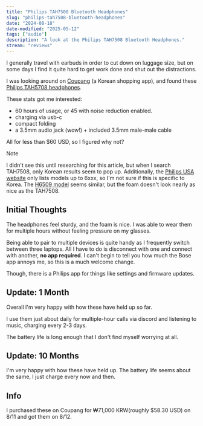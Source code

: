 ```yaml
---
title: "Philips TAH7508 Bluetooth Headphones"
slug: "philips-tah7508-bluetooth-headphones"
date: "2024-08-18"
date-modified: "2025-05-12"
tags: ["audio"]
description: "A look at the Philips TAH7508 Bluetooth Headphones."
stream: "reviews"
---
```


I generally travel with earbuds in order to cut down on luggage size, but on
some days I find it quite hard to get work done and shut out the distractions.

I was looking around on [Coupang](https://en.wikipedia.org/wiki/Coupang) (a
Korean shopping app), and found these
[Philips TAH5708 headphones](https://www.documents.philips.com/assets/20240407/e672ddd5487b47d189dcb14b002fccbe.pdf).

These stats got me interested:

- 60 hours of usage, or 45 with noise reduction enabled.
- charging via usb-c
- compact folding
- a 3.5mm audio jack (wow!) + included 3.5mm male-male cable

All for less than \$60 USD, so I figured why not?

> [!note]
>
> I didn't see this until researching for this article, but when I search
> TAH7508, only Korean results seem to pop up. Additionally, the
> [Philips USA website](https://www.usa.philips.com/c-m-so/headphones/latest#availability=all)
> only lists models up to 6xxx, so I'm not sure if this is specific to Korea.
> The [H6509 model](https://www.amazon.com/dp/B0D8N8HLW6) seems similar, but the
> foam doesn't look nearly as nice as the TAH7508.

## Initial Thoughts

The headphones feel sturdy, and the foam is nice. I was able to wear them for
multiple hours without feeling pressure on my glasses.

Being able to pair to multiple devices is quite handy as I frequently switch
between three laptops. All I have to do is disconnect with one and connect with
another, **no app required**. I can't begin to tell you how much the Bose app
annoys me, so this is a much welcome change.

Though, there is a Philips app for things like settings and firmware updates.

## Update: 1 Month

Overall I'm very happy with how these have held up so far.

I use them just about daily for multiple-hour calls via discord and listening to
music, charging every 2-3 days.

The battery life is long enough that I don't find myself worrying at all.

## Update: 10 Months

I'm very happy with how these have held up. The battery life seems about the
same, I just charge every now and then.

## Info

I purchased these on Coupang for ₩71,000 KRW(roughly \$58.30 USD) on 8/11 and
got them on 8/12.
